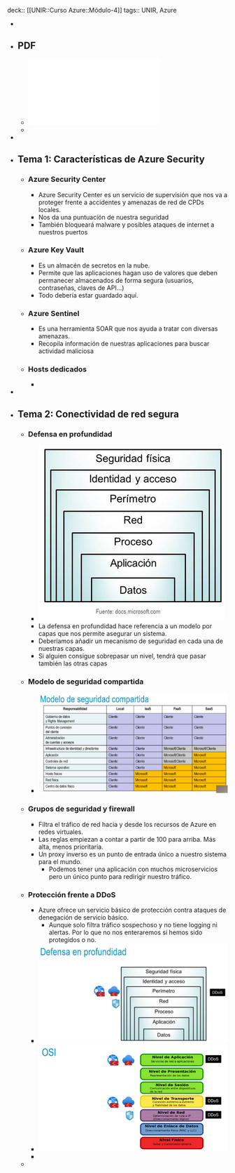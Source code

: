 deck:: [[UNIR::Curso Azure::Módulo-4]] 
tags:: UNIR, Azure

-
- ## PDF
	- ![Azure_Modulo-4_Seguridad.pdf](../assets/Azure_Modulo-4_Seguridad_1668082128848_0.pdf)
	-
-
- ## Tema 1: Características de Azure Security
	- ### Azure Security Center
		- Azure Security Center es un servicio de supervisión que nos va a proteger frente a accidentes y amenazas de red de CPDs locales.
		- Nos da una puntuación de nuestra seguridad
		- También bloqueará malware y posibles ataques de internet a nuestros puertos
	- ### Azure Key Vault
		- Es un almacén de secretos en la nube.
		- Permite que las aplicaciones hagan uso de valores que deben permanecer almacenados de forma segura (usuarios, contraseñas, claves de API...)
		- Todo debería estar guardado aquí.
	- ### Azure Sentinel
		- Es una herramienta SOAR que nos ayuda a tratar con diversas amenazas.
		- Recopila información de nuestras aplicaciones para buscar actividad maliciosa
	- ### Hosts dedicados
		-
-
- ## Tema 2: Conectividad de red segura
	- ### Defensa en profundidad
		- ![image.png](../assets/image_1668155431551_0.png)
		- La defensa en profundidad hace referencia a un modelo por capas que nos permite asegurar un sistema.
		- Deberíamos añadir un mecanismo de seguridad en cada una de nuestras capas.
		- Si alguien consigue sobrepasar un nivel, tendrá que pasar también las otras capas
	- ### Modelo de seguridad compartida
		- ![image.png](../assets/image_1668155563043_0.png)
	- ### Grupos de seguridad y firewall
		- Filtra el tráfico de red hacia y desde los recursos de Azure en redes virtuales.
		- Las reglas empiezan a contar a partir de 100 para arriba. Más alta, menos prioritaria.
		- Un proxy inverso es un punto de entrada único a nuestro sistema para el mundo.
			- Podemos tener una aplicación con muchos microservicios pero un único punto para redirigir nuestro tráfico.
	- ### Protección frente a DDoS
		- Azure ofrece un servicio básico de protección contra ataques de denegación de servicio básico.
			- Aunque solo filtra tráfico sospechoso y no tiene logging ni alertas. Por lo que no nos enteraremos si hemos sido protegidos o no.
		- ![image.png](../assets/image_1668156345383_0.png)
		- ![image.png](../assets/image_1668156496802_0.png)
		-
	-